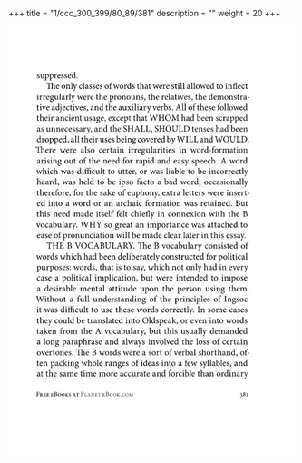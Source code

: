 +++
title = "1/ccc_300_399/80_89/381"
description = ""
weight = 20
+++

<img class="center-fit-jpg" src="/jpg_/out_jpg_1984__381.jpg" ></img>

